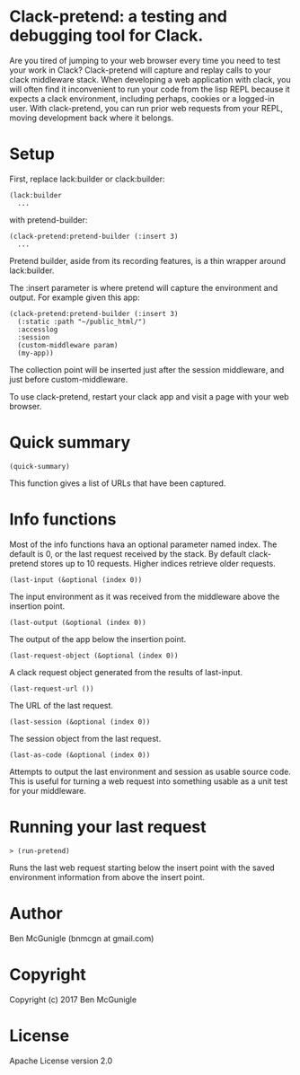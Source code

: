 # Clack-pretend: a testing and debugging tool for Clack.

Are you tired of jumping to your web browser every time you need to test your work in Clack? Clack-pretend will capture and replay calls to your clack middleware stack. When developing a web application with clack, you will often find it inconvenient to run your code from the lisp REPL because it expects a clack environment, including perhaps, cookies or a logged-in user. With clack-pretend, you can run prior web requests from your REPL, moving development back where it belongs.

# Setup

First, replace lack:builder or clack:builder:

    (lack:builder
      ...

with pretend-builder:

    (clack-pretend:pretend-builder (:insert 3)
      ...

Pretend builder, aside from its recording features, is a thin wrapper around lack:builder.

The :insert parameter is where pretend will capture the environment and output. For example given this app:

    (clack-pretend:pretend-builder (:insert 3)
      (:static :path "~/public_html/")
      :accesslog
      :session
      (custom-middleware param)
      (my-app))

The collection point will be inserted just after the session middleware, and just before custom-middleware.

To use clack-pretend, restart your clack app and visit a page with your web browser.

# Quick summary

    (quick-summary)

This function gives a list of URLs that have been captured.

# Info functions

Most of the info functions hava an optional parameter named index. The default is 0, or the last request received by the stack. By default clack-pretend stores up to 10 requests. Higher indices retrieve older requests.

    (last-input (&optional (index 0))

The input environment as it was received from the middleware above the insertion point.

    (last-output (&optional (index 0))

The output of the app below the insertion point.

    (last-request-object (&optional (index 0))

A clack request object generated from the results of last-input.

    (last-request-url ())        

The URL of the last request.

    (last-session (&optional (index 0))

The session object from the last request.

    (last-as-code (&optional (index 0))

Attempts to output the last environment and session as usable source code. This is useful for turning a web request into something usable as a unit test for your middleware.

# Running your last request

    > (run-pretend)

Runs the last web request starting below the insert point with the saved environment information from above the insert point.

# Author

Ben McGunigle (bnmcgn at gmail.com)

# Copyright

Copyright (c) 2017 Ben McGunigle

# License

Apache License version 2.0
